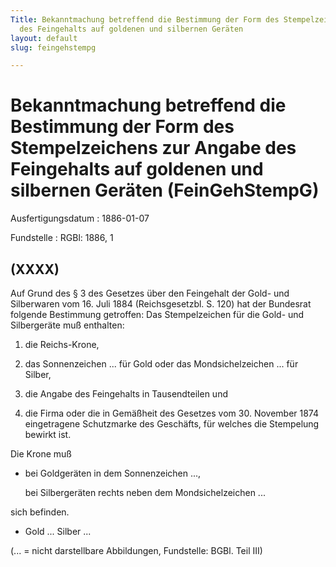```yaml
---
Title: Bekanntmachung betreffend die Bestimmung der Form des Stempelzeichens zur Angabe
  des Feingehalts auf goldenen und silbernen Geräten
layout: default
slug: feingehstempg

---
```


# Bekanntmachung betreffend die Bestimmung der Form des Stempelzeichens zur Angabe des Feingehalts auf goldenen und silbernen Geräten (FeinGehStempG)

Ausfertigungsdatum
:   1886-01-07

Fundstelle
:   RGBl: 1886, 1



## (XXXX)

Auf Grund des § 3 des Gesetzes über den Feingehalt der Gold- und
Silberwaren vom 16. Juli 1884 (Reichsgesetzbl. S. 120) hat der
Bundesrat folgende Bestimmung getroffen:
Das Stempelzeichen für die Gold- und Silbergeräte muß enthalten:

1.  die Reichs-Krone,


2.  das Sonnenzeichen
    ... für Gold oder das Mondsichelzeichen
    ... für Silber,


3.  die Angabe des Feingehalts in Tausendteilen und


4.  die Firma oder die in Gemäßheit des
    Gesetzes vom 30. November 1874                    eingetragene
    Schutzmarke des Geschäfts, für welches die Stempelung bewirkt ist.



Die Krone muß

*   bei Goldgeräten in dem Sonnenzeichen
    ...,

    bei Silbergeräten rechts neben dem Mondsichelzeichen
    ...



sich befinden.

*   Gold
    ... Silber
    ...



(... = nicht darstellbare Abbildungen,
Fundstelle: BGBl. Teil III)

